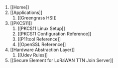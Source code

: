 1. [[Home]]
2. [[Applications]]
   1. [[Greengrass HSI]]
3. [[PKCS11]]
   1. [[PKCS11 Linux Setup]]
   2. [[PKCS11 Configuration Reference]]
   3. [[P11tool Reference]]
   4. [[OpenSSL Reference]]
4. [[Hardware Abstraction Layer]]
   1. [[Udev Rules]]
5. [[Secure Element for LoRaWAN TTN Join Server]]

